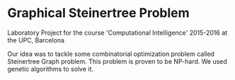 # Graphical Steinertree Problem
Laboratory Project for the course 'Computational Intelligence' 2015-2016 at the UPC, Barcelona

Our idea was to tackle some combinatorial optimization problem called Steinertree Graph problem. 
This problem is proven to be NP-hard. We used genetic algorithms to solve it. 
